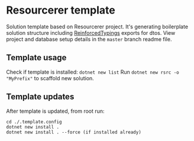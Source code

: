 # Resourcerer template

Solution template based on Resourcerer project. It's generating boilerplate solution structure including [ReinforcedTypings](https://github.com/reinforced/Reinforced.Typings) exports for dtos. View project and database setup details in the `master` branch readme file.

## Template usage

Check if template is installed: `dotnet new list`
Run `dotnet new rsrc -o "MyPrefix"` to scaffold new solution.

## Template updates

After template is updated, from root run:
```
cd ./.template.config
dotnet new install .
dotnet new install . --force (if installed already)
```